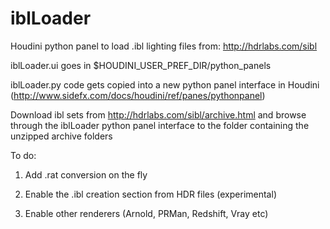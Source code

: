 # iblLoader
Houdini python panel to load .ibl lighting files from: http://hdrlabs.com/sibl

iblLoader.ui goes in $HOUDINI_USER_PREF_DIR/python_panels

iblLoader.py code gets copied into a new python panel interface in Houdini (http://www.sidefx.com/docs/houdini/ref/panes/pythonpanel)

Download ibl sets from http://hdrlabs.com/sibl/archive.html and browse through the iblLoader python panel interface to the folder containing the unzipped archive folders

To do:

1) Add .rat conversion on the fly

2) Enable the .ibl creation section from HDR files (experimental)

3) Enable other renderers (Arnold, PRMan, Redshift, Vray etc) 
